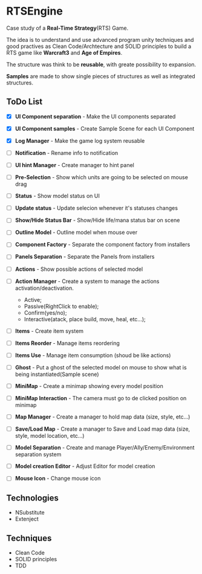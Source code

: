 # RTSEngine

Case study of a **Real-Time Strategy**(RTS) Game.

The idea is to understand and use advanced program unity techniques and good practives as Clean Code/Archtecture and SOLID principles to build a RTS game like **Warcraft3** and **Age of Empires**.

The structure was think to be **reusable**, with greate possibility to expansion.

**Samples** are made to show single pieces of structures as well as integrated structures.

## ToDo List

- [x] **UI Component separation** - Make the UI components separated 
- [x] **UI Component samples** - Create Sample Scene for each UI Component 
- [x] **Log Manager** - Make the game log system reusable 
- [ ] **Notification** - Rename info to notification 
- [ ] **UI hint Manager** - Create manager to hint panel 
- [ ] **Pre-Selection** - Show which units are going to be selected on mouse drag
- [ ] **Status** - Show model status on UI
- [ ] **Update status** - Update selecion whenever it's statuses changes
- [ ] **Show/Hide Status Bar** - Show/Hide life/mana status bar on scene  
- [ ] **Outline Model** - Outline model when mouse over
- [ ] **Component Factory** - Separate the component factory from installers
- [ ] **Panels Separation** - Separate the Panels from installers
- [ ] **Actions** - Show possible actions of selected model
- [ ] **Action Manager** - Create a system to manage the actions activation/deactivation. 
   * Active; 
   * Passive(RightClick to enable); 
   * Confirm(yes/no); 
   * Interactive(atack, place build, move, heal, etc...); 
- [ ] **Items** - Create item system
- [ ] **Items Reorder** - Manage items reordering
- [ ] **Items Use** - Manage item consumption (shoud be like actions)
- [ ] **Ghost** - Put a ghost of the selected model on mouse to show what is being instantiated(Sample scene)
- [ ] **MiniMap** - Create a minimap showing every model position
- [ ] **MiniMap Interaction** - The camera must go to de clicked position on minimap
- [ ] **Map Manager** - Create a manager to hold map data (size, style, etc...)
- [ ] **Save/Load Map** - Create a manager to Save and Load map data (size, style, model location, etc...)
- [ ] **Model Separation** - Create and manage Player/Ally/Enemy/Environment separation system
- [ ] **Model creation Editor** - Adjust Editor for model creation
- [ ] **Mouse Icon** - Change mouse icon


## Technologies
- NSubstitute
- Extenject

## Techniques
- Clean Code
- SOLID principles
- TDD